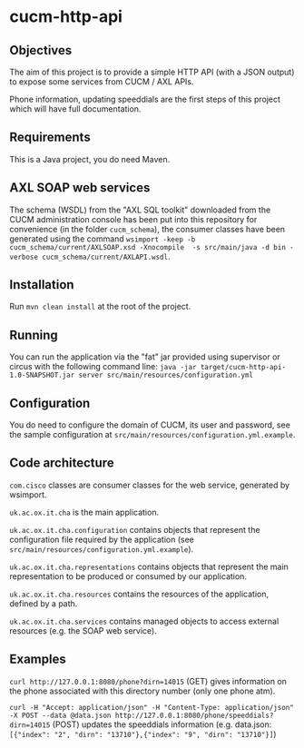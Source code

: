 cucm-http-api
=============

Objectives
----------

The aim of this project is to provide a simple HTTP API (with a JSON output) to expose some services from CUCM / AXL APIs.

Phone information, updating speeddials are the first steps of this project which will have full documentation.

Requirements
------------

This is a Java project, you do need Maven.

AXL SOAP web services
---------------------

The schema (WSDL) from the "AXL SQL toolkit" downloaded from the CUCM administration console has been put into this repository for convenience (in the folder `cucm_schema`), the consumer classes have been generated using the command `wsimport -keep -b cucm_schema/current/AXLSOAP.xsd -Xnocompile  -s src/main/java -d bin -verbose cucm_schema/current/AXLAPI.wsdl`.

Installation
------------

Run `mvn clean install` at the root of the project.

Running
-------

You can run the application via the "fat" jar provided using supervisor or circus with the following command line:
`java -jar target/cucm-http-api-1.0-SNAPSHOT.jar server src/main/resources/configuration.yml`

Configuration
--------------

You do need to configure the domain of CUCM, its user and password, see the sample configuration at `src/main/resources/configuration.yml.example`.

Code architecture
-----------------

`com.cisco` classes are consumer classes for the web service, generated by wsimport.

`uk.ac.ox.it.cha` is the main application.

`uk.ac.ox.it.cha.configuration` contains objects that represent the configuration file required by the application (see `src/main/resources/configuration.yml.example`).

`uk.ac.ox.it.cha.representations` contains objects that represent the main representation to be produced or consumed by our application.

`uk.ac.ox.it.cha.resources` contains the resources of the application, defined by a path.

`uk.ac.ox.it.cha.services` contains managed objects to access external resources (e.g. the SOAP web service).

Examples
--------

`curl http://127.0.0.1:8080/phone?dirn=14015` (GET) gives information on the phone associated with this directory number (only one phone atm).

`curl -H "Accept: application/json" -H "Content-Type: application/json" -X POST --data @data.json http://127.0.0.1:8080/phone/speeddials?dirn=14015` (POST) updates the speeddials information (e.g. data.json: `[{"index": "2", "dirn": "13710"},{"index": "9", "dirn": "13710"}]`)
